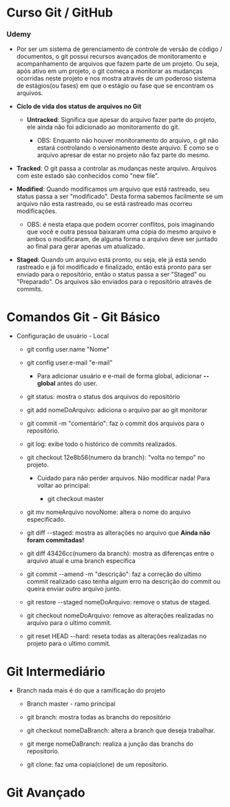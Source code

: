 # Curso Git / GitHub

### Udemy

- Por ser um sistema de gerenciamento de controle de versão de código / documentos, o git possui recursos avançados de monitoramento e acompanhamento de arquivos que fazem parte de um projeto. Ou seja, após ativo em um projeto, o git começa a monitorar as mudanças ocorridas neste projeto e nos mostra através de um poderoso sistema de estágios(ou fases) em que o estágio ou fase que se encontram os arquivos.

- **Ciclo de vida dos status de arquivos no Git**
  
  - **Untracked**: Significa que apesar do arquivo fazer parte do projeto, ele ainda não foi adicionado ao monitoramento do git.
    
    - OBS: Enquanto não houver monitoramento do arquivo, o git não estará controlando o versionamento deste arquivo. É como se o arquivo apresar de estar no projeto não faz parte do mesmo.

- **Tracked**: O git passa a controlar as mudanças neste arquivo. Arquivos com este estado são conhecidos como "new file".

- **Modified**: Quando modificamos um arquivo que está rastreado, seu status passa a ser "modificado". Desta forma sabemos facilmente se um arquivo não esta rastreado, ou se está rastreado mas ocorreu modificações.
  
  - OBS: é nesta etapa que podem ocorrer conflitos, pois imaginando que você e outra pessoa baixaram uma cópia do mesmo arquivo e ambos o modificaram, de alguma forma o arquivo deve ser juntado ao final para gerar apenas um atualizado.

- **Staged**: Quando um arquivo está pronto, ou seja, ele já está sendo rastreado e já foi modificado e finalizado, então está pronto para ser enviado para o repositório, então o status passa a ser "Staged" ou "Preparado". Os arquivos são enviados para o repositório através de commits.

# **Comandos Git - Git Básico**

- Configuração de usuário - Local
  
  - git config user.name "Nome"
  
  - git config user.e-mail "e-mail"
    
    - Para adicionar usuário e e-mail de forma global, adicionar **--global** antes do user.
  
  - git status: mostra o status dos arquivos do repositório
  
  - git add nomeDoArquivo: adiciona o arquivo par ao git monitorar
  
  - git commit -m "comentário": faz o commit dos arquivos para o repositório.
  
  - git log: exibe todo o histórico de commits realizados.
  
  - git checkout 12e8b56(numero da branch): "volta no tempo" no projeto.
    
    - Cuidado para não perder arquivos. Não modificar nada! Para voltar ao principal:
      
      - git checkout master
  
  - git mv nomeArquivo novoNome: altera o nome do arquivo especificado.
  
  - git diff --staged: mostra as alterações no arquivo que **Ainda não foram commitadas!**
  
  - git diff 43426cc(numero da branch): mostra as diferenças entre o arquivo atual e uma branch especifica
  
  - git commit --amend -m "descrição": faz a correção do ultimo commit realizado caso tenha algum erro na descrição do commit ou queira enviar outro arquivo junto.
  
  - git restore --staged nomeDoArquivo: remove o status de staged.
  
  - git checkout nomeDoArquivo: remove as alterações realizadas no arquivo para o ultimo commit.
  
  - git reset HEAD --hard: reseta todas as alterações realizadas no projeto para o ultimo commit.

# Git Intermediário

- Branch nada mais é do que a ramificação do projeto
  
  - Branch master - ramo principal
  
  - git branch: mostra todas as branchs do repositório
  
  - git checkout nomeDaBranch: altera a branch que deseja trabalhar.
  
  - git merge nomeDaBranch: realiza a junção das branchs do repositorio.
  
  - git clone: faz uma copia(clone) de um repositorio.





# Git Avançado


